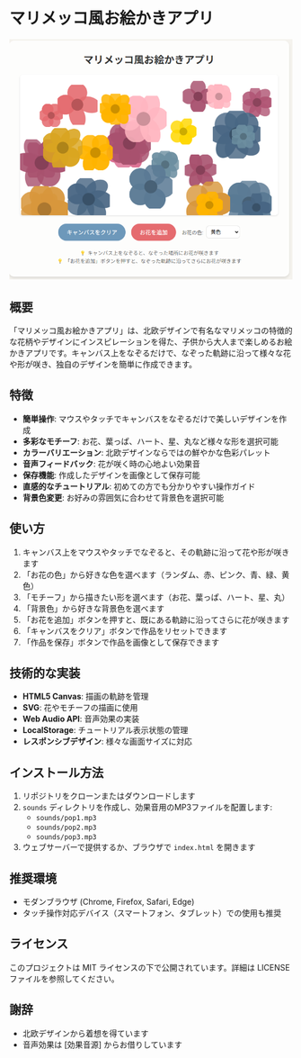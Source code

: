 # マリメッコ風お絵かきアプリ

![スクリーンショット](screenshot.png)

## 概要

「マリメッコ風お絵かきアプリ」は、北欧デザインで有名なマリメッコの特徴的な花柄やデザインにインスピレーションを得た、子供から大人まで楽しめるお絵かきアプリです。キャンバス上をなぞるだけで、なぞった軌跡に沿って様々な花や形が咲き、独自のデザインを簡単に作成できます。

## 特徴

- **簡単操作**: マウスやタッチでキャンバスをなぞるだけで美しいデザインを作成
- **多彩なモチーフ**: お花、葉っぱ、ハート、星、丸など様々な形を選択可能
- **カラーバリエーション**: 北欧デザインならではの鮮やかな色彩パレット
- **音声フィードバック**: 花が咲く時の心地よい効果音
- **保存機能**: 作成したデザインを画像として保存可能
- **直感的なチュートリアル**: 初めての方でも分かりやすい操作ガイド
- **背景色変更**: お好みの雰囲気に合わせて背景色を選択可能

## 使い方

1. キャンバス上をマウスやタッチでなぞると、その軌跡に沿って花や形が咲きます
2. 「お花の色」から好きな色を選べます（ランダム、赤、ピンク、青、緑、黄色）
3. 「モチーフ」から描きたい形を選べます（お花、葉っぱ、ハート、星、丸）
4. 「背景色」から好きな背景色を選べます
5. 「お花を追加」ボタンを押すと、既にある軌跡に沿ってさらに花が咲きます
6. 「キャンバスをクリア」ボタンで作品をリセットできます
7. 「作品を保存」ボタンで作品を画像として保存できます

## 技術的な実装

- **HTML5 Canvas**: 描画の軌跡を管理
- **SVG**: 花やモチーフの描画に使用
- **Web Audio API**: 音声効果の実装
- **LocalStorage**: チュートリアル表示状態の管理
- **レスポンシブデザイン**: 様々な画面サイズに対応

## インストール方法

1. リポジトリをクローンまたはダウンロードします
2. `sounds` ディレクトリを作成し、効果音用のMP3ファイルを配置します:
   - `sounds/pop1.mp3`
   - `sounds/pop2.mp3`
   - `sounds/pop3.mp3`
3. ウェブサーバーで提供するか、ブラウザで `index.html` を開きます

## 推奨環境

- モダンブラウザ (Chrome, Firefox, Safari, Edge)
- タッチ操作対応デバイス（スマートフォン、タブレット）での使用も推奨

## ライセンス

このプロジェクトは MIT ライセンスの下で公開されています。詳細は LICENSE ファイルを参照してください。

## 謝辞

- 北欧デザインから着想を得ています
- 音声効果は [効果音源] からお借りしています